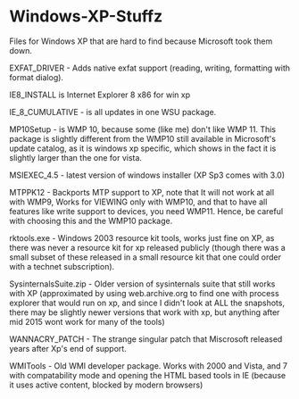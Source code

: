 # Windows-XP-Stuffz
Files for Windows XP that are hard to find because Microsoft took them down.

EXFAT_DRIVER - Adds native exfat support (reading, writing, formatting with format dialog).

IE8_INSTALL is Internet Explorer 8 x86 for win xp

IE_8_CUMULATIVE - is all updates in one WSU package.

MP10Setup - is WMP 10, because some (like me) don't like WMP 11. This package is slightly different from the WMP10 still available in Microsoft's update catalog, as it is windows xp specific, which shows in the fact it is slightly larger than the one for vista.

MSIEXEC_4.5 - latest version of windows installer (XP Sp3 comes with 3.0)

MTPPK12 - Backports MTP support to XP, note that It will not work at all with WMP9, Works for VIEWING only with WMP10, and that to have all features like write support to devices, you need WMP11. Hence, be careful with choosing this and the WMP10 package.

rktools.exe - Windows 2003 resource kit tools, works just fine on XP, as there was never a resource kit for xp released publicly (though there was a small subset of these released in a small resource kit that one could order with a technet subscription).

SysinternalsSuite.zip - Older version of sysinternals suite that still works with XP (approximated by using web.archive.org to find one with process explorer that would run on xp, and since I didn't look at ALL the snapshots, there may be slightly newer versions that work with xp, but anything after mid 2015 wont work for many of the tools)

WANNACRY_PATCH - The strange singular patch that Miscrosoft released years after Xp's end of support.

WMITools - Old WMI developer package. Works with 2000 and Vista, and 7 with compatability mode and opening the HTML based tools in IE (because it uses active content, blocked by modern browsers)
